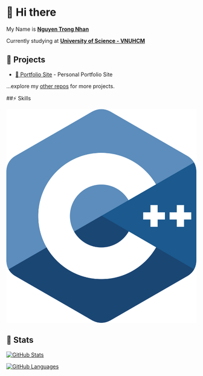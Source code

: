 # 👋 Hi there 

My Name is [**Nguyen Trong Nhan**](https://nhan925.github.io)

Currently studying at [**University of Science - VNUHCM**](https://www.hcmus.edu.vn/)

## 🚧 Projects

- [👀 Portfolio Site](https://nhan925.github.io) - Personal Portfolio Site

...explore my [other repos](https://github.com/nhan925?tab=repositories) for more projects.

##⚡️ Skills

<img src="https://github.com/nhan925/nhan925/blob/main/cpp.svg">

## 🔖 Stats


[![GitHub Stats](https://github-readme-stats.vercel.app/api?username=nhan925&show_icons=true&hide_border=true&theme=material-palenight&count_private=true)](https://github.com/anuraghazra/github-readme-stats)



[![GitHub Languages](https://github-readme-stats.vercel.app/api/top-langs/?&username=nhan925&layout=compact&hide_border=true&langs_count=8&theme=material-palenight)](https://github.com/anuraghazra/github-readme-stats)

